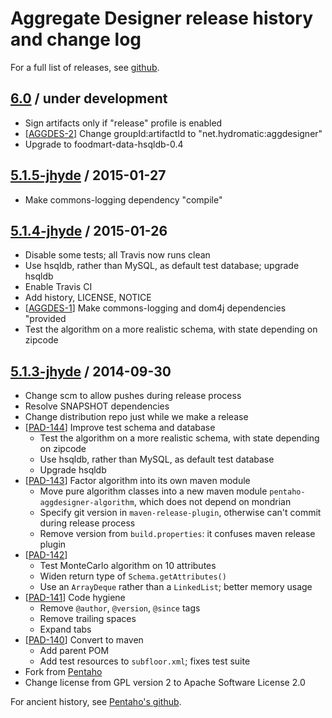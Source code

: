 <!--
{% comment %}
Licensed under the Apache License, Version 2.0 (the "License");
you may not use this file except in compliance with
the License. You may obtain a copy of the License at

http://www.apache.org/licenses/LICENSE-2.0

Unless required by applicable law or agreed to in writing,
software distributed under the License is distributed on an
"AS IS" BASIS, WITHOUT WARRANTIES OR CONDITIONS OF ANY KIND,
either express or implied.  See the License for the specific
language governing permissions and limitations under the
License.
{% endcomment %}
-->
# Aggregate Designer release history and change log

For a full list of releases, see <a href="https://github.com/julianhyde/aggdesigner/releases">github</a>.

## <a href="https://github.com/julianhyde/aggdesigner/releases/tag/aggdesigner-6.0">6.0</a> / under development

* Sign artifacts only if "release" profile is enabled
* [<a href="https://github.com/julianhyde/aggdesigner/issues/2">AGGDES-2</a>]
  Change groupId:artifactId to "net.hydromatic:aggdesigner"
* Upgrade to foodmart-data-hsqldb-0.4

## <a href="https://github.com/julianhyde/aggdesigner/releases/tag/pentaho-aggdesigner-5.1.5-jhyde">5.1.5-jhyde</a> / 2015-01-27

* Make commons-logging dependency "compile"

## <a href="https://github.com/julianhyde/aggdesigner/releases/tag/pentaho-aggdesigner-5.1.4-jhyde">5.1.4-jhyde</a> / 2015-01-26

* Disable some tests; all Travis now runs clean
* Use hsqldb, rather than MySQL, as default test database; upgrade hsqldb
* Enable Travis CI
* Add history, LICENSE, NOTICE
* [<a href="https://github.com/julianhyde/aggdesigner/issues/21">AGGDES-1</a>]
  Make commons-logging and dom4j dependencies "provided
* Test the algorithm on a more realistic schema, with state depending on
  zipcode

## <a href="https://github.com/julianhyde/aggdesigner/releases/tag/pentaho-aggdesigner-5.1.3-jhyde">5.1.3-jhyde</a> / 2014-09-30

* Change scm to allow pushes during release process
* Resolve SNAPSHOT dependencies
* Change distribution repo just while we make a release
* [<a href="http://jira.pentaho.com/browse/PAD-144">PAD-144</a>]
  Improve test schema and database
  * Test the algorithm on a more realistic schema, with state depending on zipcode
  * Use hsqldb, rather than MySQL, as default test database
  * Upgrade hsqldb
* [<a href="http://jira.pentaho.com/browse/PAD-143">PAD-143</a>]
  Factor algorithm into its own maven module
  * Move pure algorithm classes into a new maven module
    `pentaho-aggdesigner-algorithm`, which does not depend on mondrian
  * Specify git version in `maven-release-plugin`, otherwise can't
    commit during release process
  * Remove version from `build.properties`: it confuses maven release
    plugin
* [<a href="http://jira.pentaho.com/browse/PAD-142">PAD-142</a>]
  * Test MonteCarlo algorithm on 10 attributes
  * Widen return type of `Schema.getAttributes()`
  * Use an `ArrayDeque` rather than a `LinkedList`; better memory usage
* [<a href="http://jira.pentaho.com/browse/PAD-141">PAD-141</a>]
  Code hygiene
  * Remove `@author`, `@version`, `@since` tags
  * Remove trailing spaces
  * Expand tabs
* [<a href="http://jira.pentaho.com/browse/PAD-140">PAD-140</a>]
  Convert to maven
  * Add parent POM
  * Add test resources to `subfloor.xml`; fixes test suite
* Fork from
  <a href="https://github.com/pentaho/pentaho-aggdesigner">Pentaho</a>
* Change license from GPL version 2 to Apache Software License 2.0

For ancient history, see
<a href="https://github.com/pentaho/pentaho-aggdesigner">Pentaho's github</a>.
